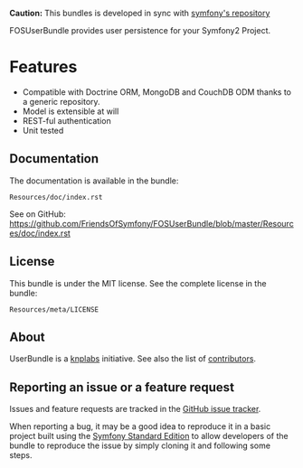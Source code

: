 **Caution:** This bundles is developed in sync with [symfony's repository](https://github.com/symfony/symfony)

FOSUserBundle provides user persistence for your Symfony2 Project.

Features
========

- Compatible with Doctrine ORM, MongoDB and CouchDB ODM thanks to a generic repository.
- Model is extensible at will
- REST-ful authentication
- Unit tested

Documentation
-------------

The documentation is available in the bundle:

    Resources/doc/index.rst

See on GitHub: https://github.com/FriendsOfSymfony/FOSUserBundle/blob/master/Resources/doc/index.rst

License
-------

This bundle is under the MIT license. See the complete license in the bundle:

    Resources/meta/LICENSE

About
-----

UserBundle is a [knplabs](https://github.com/knplabs) initiative.
See also the list of [contributors](https://github.com/FriendsOfSymfony/FOSUserBundle/contributors).

Reporting an issue or a feature request
---------------------------------------

Issues and feature requests are tracked in the [GitHub issue tracker](https://github.com/FriendsOfSymfony/FOSUserBundle/issues).

When reporting a bug, it may be a good idea to reproduce it in a basic project
built using the [Symfony Standard Edition](https://github.com/symfony/symfony-standard)
to allow developers of the bundle to reproduce the issue by simply cloning it
and following some steps.

